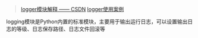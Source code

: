 > [logger模块解释 —— CSDN](https://blog.csdn.net/liming89/article/details/109609557)
> [logger使用案例](https://vimsky.com/examples/detail/python-method-utils.logger.setup_logger.html)

logging模块是Python内置的标准模块，主要用于输出运行日志，可以设置输出日志的等级、日志保存路径、日志文件回滚等

